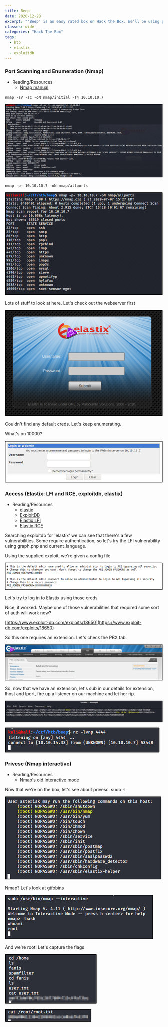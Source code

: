 ```yaml
---
title: Beep
date: 2020-12-28
excerpt: "'Beep' is an easy rated box on Hack the Box. We'll be using public exploits from exploit DB to exploit both LFI and RCE on an old version of Elastix. Once we're in the box we'll abuse an outdated version of Nmap to escalate our privileges."
classes: wide
categories: "Hack The Box"
tags:
  - htb
  - elastix
  - exploitdb
---
```




### Port Scanning and Enumeration (Nmap)
* Reading/Resources
  * [Nmap manual](https://nmap.org/book/man.html)

`nmap -sV -sC -oN nmap/initial -T4 10.10.10.7`


![img](/assets/images/htb/beep/4.png)

`nmap -p- 10.10.10.7 -oN nmap/allports`

![img](/assets/images/htb/beep/10.png)

Lots of stuff to look at here. Let's check out the webserver first


![img](/assets/images/htb/beep/11.png)


Couldn't find any default creds. Let's keep enumerating.

What's on 10000?


![img](/assets/images/htb/beep/2.png)


### Access (Elastix: LFI and RCE, exploitdb, elastix)
* Reading/Resources
  * [elastix](https://www.elastix.org/)
  * [ExploitDB](https://www.exploit-db.com/)
  * [Elastix LFI](https://www.exploit-db.com/exploits/37637)
  * [Elastix RCE](https://www.exploit-db.com/exploits/18650)
  
  
Searching exploitdb for 'elastix' we can see that there's a few vulnerabilities. Some require authentication, so let's try the LFI vulnerability using graph.php and current_language.  

Using the supplied exploit, we're given a config file


![img](/assets/images/htb/beep/6.png)

Let's try to log in to Elastix using those creds


Nice, it worked. Maybe one of those vulnerabilities that required some sort of auth will work now?



[https://www.exploit-db.com/exploits/18650](https://www.exploit-db.com/exploits/18650)



So this one requires an extension. Let's check the PBX tab.



![img](/assets/images/htb/beep/1.png)


So, now that we have an extension, let's sub in our details for extension, lhost and lport, fire up a listener on our machine and let her rip.



![img](/assets/images/htb/beep/7.png)


![img](/assets/images/htb/beep/5.png)

### Privesc (Nmap interactive)
* Reading/Resources
  * [Nmap's old Interactive mode](https://gtfobins.github.io/gtfobins/nmap/#sudo)

Now that we're on the box, let's see about privesc. sudo -l


![img](/assets/images/htb/beep/3.png)


Nmap? Let's look at [gtfobins](https://gtfobins.github.io/gtfobins/nmap/#sudo)



![img](/assets/images/htb/beep/8.png)


And we're root! Let's capture the flags



![img](/assets/images/htb/beep/9.png)


![img](/assets/images/htb/beep/0.png)
